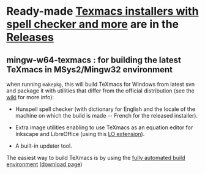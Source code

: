 # Ready-made [Texmacs installers with spell checker and more](https://github.com/slowphil/mingw-w64-texmacs/releases) are in the [Releases](https://github.com/slowphil/mingw-w64-texmacs/releases)

## mingw-w64-texmacs : for building the latest TeXmacs in MSys2/Mingw32 environment

when running `makepkg`, this will build TeXmacs for Windows from latest svn and package it with utilities that differ from the official distribution (see the [wiki](https://github.com/slowphil/mingw-w64-texmacs/wiki) for more info): 

- Hunspell spell checker (with dictionary for English and the locale of the machine on which the build is made -- French for the released installer).

- Extra image utilities enabling to use TeXmacs as an equation editor for Inkscape and LibreOffice (using this [LO extension](https://github.com/slowphil/SVG_and_TeXmacs_for_LibreOffice)).

- A built-in updater tool.

The easiest way to build TeXmacs is by using the [fully automated build environment](https://github.com/slowphil/texmacs-win-builder) ([download page](https://github.com/slowphil/texmacs-win-builder/releases/latest))



